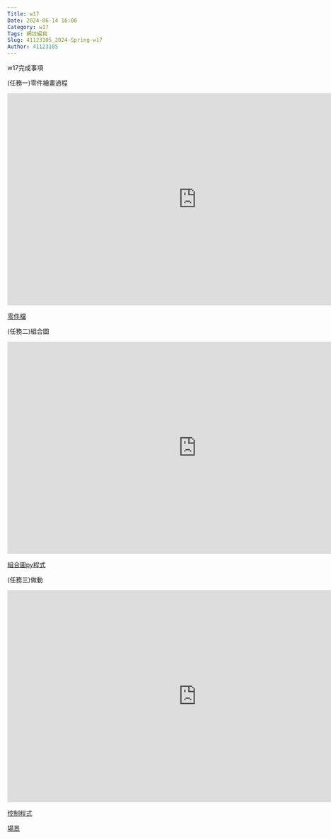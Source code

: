 ```yaml
---
Title: w17
Date: 2024-06-14 16:00
Category: w17
Tags: 網誌編寫
Slug: 41123105_2024-Spring-w17
Author: 41123105
---
```


w17完成事項

<!-- PELICAN_END_SUMMARY -->

(任務一)零件繪畫過程

<iframe width="853" height="480" src="https://www.youtube.com/embed/Fkzp5wWl1L4" title="cd2024 協同產品設計實習期末實習評量項目一, 學號 41123105" frameborder="0" allow="accelerometer; autoplay; clipboard-write; encrypted-media; gyroscope; picture-in-picture; web-share" referrerpolicy="strict-origin-when-cross-origin" allowfullscreen></iframe>

<a href="https://1drv.ms/f/c/9a62b67559925288/EoT9nUgt6b1Eh7Y_Gsv7R20BUVHYijAKJr9mpM2TCG3BjA?e=5iBjhH">零件檔</a>

(任務二)組合圖

<iframe width="853" height="480" src="https://www.youtube.com/embed/w9MFuubhpsE" title="cd2024 協同產品設計實習期末實習評量項目二, 學號 41123105" frameborder="0" allow="accelerometer; autoplay; clipboard-write; encrypted-media; gyroscope; picture-in-picture; web-share" referrerpolicy="strict-origin-when-cross-origin" allowfullscreen></iframe>

<a href="https://1drv.ms/f/c/9a62b67559925288/EhFYi140ynRMgMk1ctG5CaYBLaUlubKNNdGeFG88GmUI5g?e=rG5Kcu">組合圖py程式</a>

(任務三)做動

<iframe width="853" height="480" src="https://www.youtube.com/embed/4nI-jOM6YVQ" title="cd2024 協同產品設計實習期末實習評量項目三, 學號 41123105" frameborder="0" allow="accelerometer; autoplay; clipboard-write; encrypted-media; gyroscope; picture-in-picture; web-share" referrerpolicy="strict-origin-when-cross-origin" allowfullscreen></iframe>

<a href="https://1drv.ms/f/c/9a62b67559925288/Emud4LIwdpBLiN39UaW1rqsBsJ1c_kmUNetjM34ZwBQxoA?e=qCR4EH">控制程式</a>

<a href="https://1drv.ms/u/c/9a62b67559925288/EVOVb7MxQB1FjOWRfRQmm2EB6dX-n-TLcB1RBY9uEeuV-Q?e=qE76qv">場景</a>

